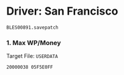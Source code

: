 #  Driver: San Francisco 

`BLES00891.savepatch`

### 1. Max WP/Money

Target File: `USERDATA`

```
20000038 05F5E0FF
```

